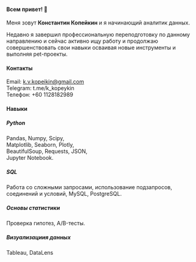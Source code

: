 #### Всем привет! 👋
Меня зовут **Константин Копейкин** и я начинающий аналитик данных.

Недавно я завершил профессиональную переподготовку по данному направлению и сейчас активно ищу работу и продолжаю совершенствовать свои навыки осваивая новые инструменты и выполняя pet-проекты.

#### Контакты
Email:    k.v.kopeikin@gmail.com <br>
Telegram: t.me/k_kopeykin <br>
Телефон:  +60 1128182989 

#### Навыки
##### Python
Pandas, Numpy, Scipy, <br>
Matplotlib, Seaborn, Plotly, <br>
BeautifulSoup, Requests, JSON, <br>
Jupyter Notebook.
##### SQL
Работа со сложными запросами,
использование подзапросов, соединений
и условий, MySQL, PostgreSQL.
##### Основы статистики
Проверка гипотез, A/B-тесты.
##### Визуализациия данных
Tableau, DataLens
